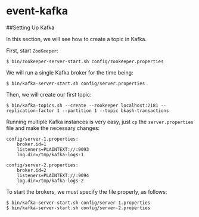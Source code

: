 # event-kafka

##Setting Up Kafka

In this section, we will see how to create a topic in Kafka.

First, start `ZooKeeper`:

    $ bin/zookeeper-server-start.sh config/zookeeper.properties
    
We will run a single Kafka broker for the time being:
    
    $ bin/kafka-server-start.sh config/server.properties
    
Then, we will create our first topic:

    $ bin/kafka-topics.sh --create --zookeeper localhost:2181 --replication-factor 1 --partition 1 --topic bkash-transactions
    

Running multiple Kafka instances is very easy, just `cp` the `server.properties` file and make the necessary changes:

    config/server-1.properties:
        broker.id=1
        listeners=PLAINTEXT://:9093
        log.dir=/tmp/kafka-logs-1
    
    config/server-2.properties:
        broker.id=2
        listeners=PLAINTEXT://:9094
        log.dir=/tmp/kafka-logs-2
        
To start the brokers, we must specify the file properly, as follows:
    
    $ bin/kafka-server-start.sh config/server-1.properties
    $ bin/kafka-server-start.sh config/server-2.properties